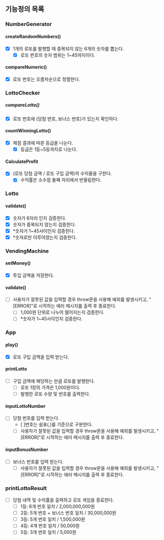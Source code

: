 ## 기능정의 목록

### NumberGenerator

#### createRandomNumbers()

- [x] 1개의 로또를 발행할 때 중복되지 않는 6개의 숫자를 뽑는다.
  - [x] 로또 번호의 숫자 범위는 1~45까지이다.

#### compareNumeric()

- [x] 로또 번호는 오름차순으로 정렬한다.

### LottoChecker

##### compareLotto()

- [x] 로또 번호에 (당첨 번호, 보너스 번호)가 있는지 확인하다.

#### countWinningLotto()

- [x] 체점 결과에 따른 등급을 나눈다.
  - [x] 등급은 1등~5등까지로 나눈다.

#### CalculateProfit

- [x] (로또 당첨 금액 / 로또 구입 금액)의 수익율을 구한다.
  - [x] 수익률은 소수점 둘째 자리에서 반올림한다.

### Lotto

#### validate()

- [x] 숫자가 6자리 인지 검증한다.
- [x] 숫자가 중복되지 않는지 검증한다.
- [x] \*숫자가 1~45사이인지 검증한다.
- [x] \*숫자로만 이루어졌는지 검증한다.

### VendingMachine

#### setMoney()

- [x] 투입 금액을 저장한다.

#### validate()

- [ ] 사용자가 잘못된 값을 입력할 경우 throw문을 사용해 예외를 발생시키고, "[ERROR]"로 시작하는 에러 메시지를 출력 후 종료한다.
  - [ ] 1,000원 단위로 나누어 떨어지는지 검증한다.
  - [ ] \*숫자가 1~45사이인지 검증한다.

### App

#### play()

- [x] 로또 구입 금액을 입력 받는다.

#### printLotto

- [ ] 구입 금액에 해당하는 만큼 로또를 발행한다.
  - [ ] 로또 1장의 가격은 1,000원이다.
  - [ ] 발행한 로또 수량 및 번호를 출력한다.

#### inputLottoNumber

- [ ] 당첨 번호를 입력 받는다.
  - [ ]번호는 쉼표(,)를 기준으로 구분한다.
  - [ ] 사용자가 잘못된 값을 입력할 경우 throw문을 사용해 예외를 발생시키고, "[ERROR]"로 시작하는 에러 메시지를 출력 후 종료한다.

#### inputBonusNumber

- [ ] 보너스 번호를 입력 받는다.
  - [ ] 사용자가 잘못된 값을 입력할 경우 throw문을 사용해 예외를 발생시키고, "[ERROR]"로 시작하는 에러 메시지를 출력 후 종료한다.

### printLottoResult

- [ ] 당첨 내역 및 수익률을 출력하고 로또 게임을 종료한다.
  - [ ] 1등: 6개 번호 일치 / 2,000,000,000원
  - [ ] 2등: 5개 번호 + 보너스 번호 일치 / 30,000,000원
  - [ ] 3등: 5개 번호 일치 / 1,500,000원
  - [ ] 4등: 4개 번호 일치 / 50,000원
  - [ ] 5등: 3개 번호 일치 / 5,000원
